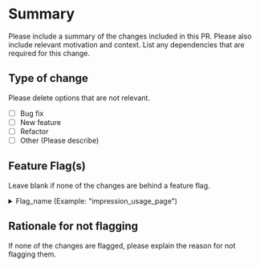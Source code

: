 # Summary

Please include a summary of the changes included in this PR. Please also include relevant motivation and context. List any dependencies that are required for this change.

## Type of change

Please delete options that are not relevant.

- [ ] Bug fix
- [ ] New feature
- [ ] Refactor
- [ ] Other (Please describe)

## Feature Flag(s)

Leave blank if none of the changes are behind a feature flag.

<details>
 <summary>Flag_name (Example: "impression_usage_page") </summary>
 <p>Jira (Example: MONEY-3436)</p>
 <p>Project ID (Example: 8351122416)</p>
 <p>Flag ID (Example: 17476121377)</p>
</details>

## Rationale for not flagging

If none of the changes are flagged, please explain the reason for not flagging them.

